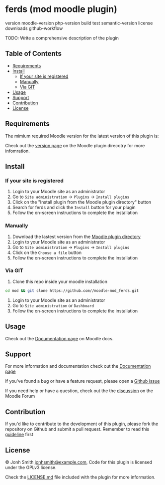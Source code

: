<!--
    This file is part of Moodle - https://moodle.org/

    Moodle is free software: you can redistribute it and/or modify
    it under the terms of the GNU General Public License as published by
    the Free Software Foundation, either version 3 of the License, or
    (at your option) any later version.

    Moodle is distributed in the hope that it will be useful,
    but WITHOUT ANY WARRANTY; without even the implied warranty of
    MERCHANTABILITY or FITNESS FOR A PARTICULAR PURPOSE.  See the
    GNU General Public License for more details.

    You should have received a copy of the GNU General Public License
    along with Moodle.  If not, see <http://www.gnu.org/licenses/>.
-->
<!--MPDK-HEADER-->
# ferds (mod moodle plugin)





version moodle-version php-version build test semantic-version license downloads github-workflow
<!--/MPDK-HEADER-->

<!--MPDK-SHORT-DESCRIPTION-->

<!--/MPDK-SHORT-DESCRIPTION-->

<!--MPDK-DESCRIPTION-->
TODO: Write a comprehensive description of the plugin
<!--/MPDK-DESCRIPTION-->

<!--MPDK-TOK-->
## Table of Contents
  - [Requirements](#requirements)
  - [Install](#install)
    - [If your site is registered](#if-your-site-is-registered)
    - [Manually](#manually)
    - [Via GIT](#via-git)
  - [Usage](#usage)
  - [Support](#support)
  - [Contribution](#contribution)
  - [License](#license)
<!--/MPDK-TOK-->

<!--MPDK-REQUIREMENTS-->
## Requirements
The mimium required Moodle version for the latest version of this plugin is: 

Check out the [version page](https://moodle.org/plugins/ferds) on the Moodle plugin direcotry for more infomration.


<!--/MPDK-REQUIREMENTS-->

<!--MPDK-INSTALL-->
## Install

### If your site is registered
1. Login to your Moodle site as an administrator
2. Go to `Site administration` -> `Plugins` -> `Install plugins`
3. Click on the "Install plugin from the Moodle plugin directory" button
4. Search for ferds and click the `Install` button for your plugin
5. Follow the on-screen instructions to complete the installation


### Manually
1. Download the lastest version from the [Moodle plugin directory](https://moodle.org/plugins/ferds)
2. Login to your Moodle site as an administrator
3. Go to `Site administration` -> `Plugins` -> `Install plugins`
4. Click on the `Choose a file` button
5. Follow the on-screen instructions to complete the installation

### Via GIT
1. Clone this repo inside your moodle installation
```bash
cd mod && git clone https://github.com//moodle-mod_ferds.git
```
1. Login to your Moodle site as an administrator
2. Go to `Site administration` or `Dashboard`
3. Follow the on-screen instructions to complete the installation
<!--/MPDK-INSTALL-->

## Usage
Check out the [Documentation page](https://docs.moodle.org/en/{shortname}) on Moodle docs.

<!--MPDK-SUPPORT-->
## Support
For more information and documentation check out the [Documentation page](https://docs.moodle.org/en/{shortname})

If you've found a bug or have a feature request, please open a [Github issue](https://github.com//moodle-mod_ferds.git/issues)

If you need help or have a question, check out the the [discussion]() on the Moodle Forum
<!--/MPDK-SUPPORT-->

<!--MPDK-CONTRIB-->
## Contribution
If you'd like to contribute to the development of this plugin, please fork the repository on Github and submit a pull request.
Remember to read this [guideline](https://github.com/mattiabonzi/mpdk/blob/master/CONTRIBUTE-TO-PLUGIN.md) first
<!--/MPDK-CONTRIB-->

<!--MPDK-LICENSE-->
## License
&copy; Jonh Smith <jonhsmith@example.com>, Code for this plugin is licensed under the GPLv3 license.

Check the [LICENSE.md]() file included with the plugin for more information.
<!--/MPDK-LICENSE-->